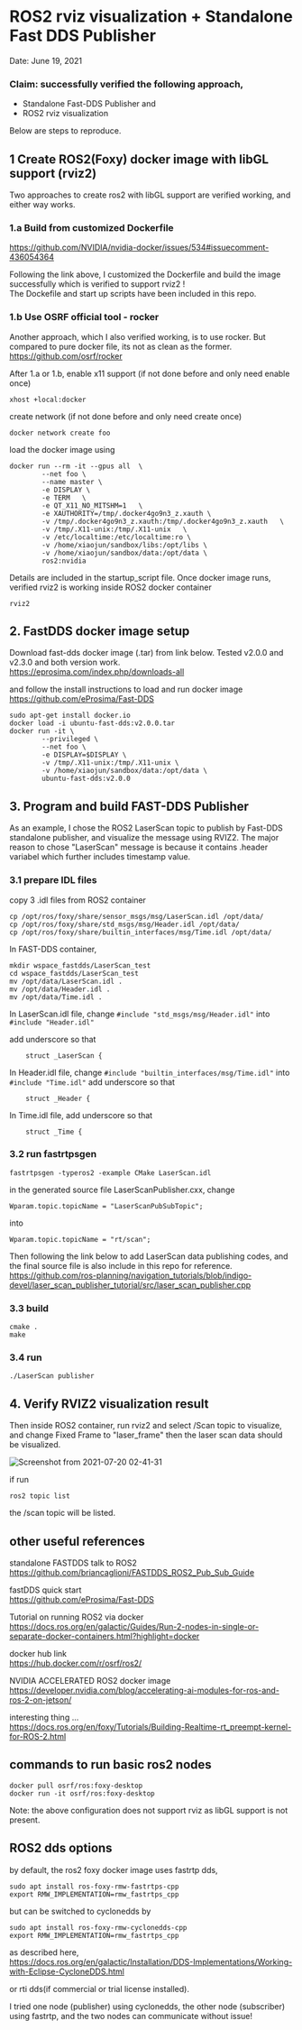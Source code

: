 # ROS2 rviz visualization + Standalone Fast DDS Publisher
Date: June 19, 2021
### Claim: successfully verified the following approach,
- Standalone Fast-DDS Publisher and
- ROS2 rviz visualization 

Below are steps to reproduce.
## 1 Create ROS2(Foxy) docker image with libGL support (rviz2)
Two approaches to create ros2 with libGL support are verified working, and either way works.
### 1.a Build from customized Dockerfile 
https://github.com/NVIDIA/nvidia-docker/issues/534#issuecomment-436054364

Following the link above, I customized the Dockerfile and build the image successfully which is verified to support rviz2 ! \
The Dockefile and start up scripts have been included in this repo.

### 1.b Use OSRF official tool - rocker
Another approach, which I also verified working, is to use rocker. But compared to pure docker file, its not as clean as the former.  \
https://github.com/osrf/rocker

After 1.a or 1.b, enable x11 support (if not done before and only need enable once)
```
xhost +local:docker
```

create network (if not done before and only need create once)
```
docker network create foo
```

load the docker image using 
```
docker run --rm -it --gpus all  \
        --net foo \
        --name master \
        -e DISPLAY \
        -e TERM   \
        -e QT_X11_NO_MITSHM=1   \
        -e XAUTHORITY=/tmp/.docker4go9n3_z.xauth \
        -v /tmp/.docker4go9n3_z.xauth:/tmp/.docker4go9n3_z.xauth   \
        -v /tmp/.X11-unix:/tmp/.X11-unix   \
        -v /etc/localtime:/etc/localtime:ro \
        -v /home/xiaojun/sandbox/libs:/opt/libs \
        -v /home/xiaojun/sandbox/data:/opt/data \
        ros2:nvidia
```
Details are included in the startup_script file. Once docker image runs, verified rviz2 is working inside ROS2 docker container
```
rviz2
```

## 2. FastDDS docker image setup
Download fast-dds docker image (.tar) from link below. Tested v2.0.0 and v2.3.0 and both version work. \
https://eprosima.com/index.php/downloads-all

and follow the install instructions to load and run docker image\
https://github.com/eProsima/Fast-DDS
```
sudo apt-get install docker.io
docker load -i ubuntu-fast-dds:v2.0.0.tar
docker run -it \
        --privileged \
        --net foo \
        -e DISPLAY=$DISPLAY \
        -v /tmp/.X11-unix:/tmp/.X11-unix \
        -v /home/xiaojun/sandbox/data:/opt/data \
        ubuntu-fast-dds:v2.0.0
```

## 3. Program and build FAST-DDS Publisher 
As an example, I chose the ROS2 LaserScan topic to publish by Fast-DDS standalone publisher, and visualize the message using RVIZ2. The major reason to chose "LaserScan" message is because it contains .header variabel which further includes timestamp value.

### 3.1 prepare IDL files
copy 3 .idl files from ROS2 container 
```
cp /opt/ros/foxy/share/sensor_msgs/msg/LaserScan.idl /opt/data/
cp /opt/ros/foxy/share/std_msgs/msg/Header.idl /opt/data/
cp /opt/ros/foxy/share/builtin_interfaces/msg/Time.idl /opt/data/
```

In FAST-DDS container,
```
mkdir wspace_fastdds/LaserScan_test
cd wspace_fastdds/LaserScan_test
mv /opt/data/LaserScan.idl .
mv /opt/data/Header.idl .
mv /opt/data/Time.idl .
```
In LaserScan.idl file, change 
```#include "std_msgs/msg/Header.idl"```
into 
```#include "Header.idl"```

add underscore so that 
```
    struct _LaserScan {
```

In Header.idl file, change 
```#include "builtin_interfaces/msg/Time.idl"```
into 
```#include "Time.idl"```
add underscore so that 
```
    struct _Header {
```

In Time.idl file, add underscore so that 
```
    struct _Time {
```

### 3.2 run fastrtpsgen
```
fastrtpsgen -typeros2 -example CMake LaserScan.idl
```
in the generated source file LaserScanPublisher.cxx, change
```
Wparam.topic.topicName = "LaserScanPubSubTopic";
```
into 
```
Wparam.topic.topicName = "rt/scan";
```

Then following the link below to add LaserScan data publishing codes, and the final source file is also include in this repo for reference. \
https://github.com/ros-planning/navigation_tutorials/blob/indigo-devel/laser_scan_publisher_tutorial/src/laser_scan_publisher.cpp

### 3.3 build
```
cmake .
make
```

### 3.4 run 
```
./LaserScan publisher
```

## 4. Verify RVIZ2 visualization result
Then inside ROS2 container, run rviz2 and select /Scan topic to visualize, and change Fixed Frame to "laser_frame"
then the laser scan data should be visualized.

![Screenshot from 2021-07-20 02-41-31](https://user-images.githubusercontent.com/2787410/126212168-1c383a34-83e4-4f6d-a231-66beeb44e805.png)

if run 
```
ros2 topic list
```
the /scan topic will be listed.

## other useful references
standalone FASTDDS talk to ROS2 \
https://github.com/briancaglioni/FASTDDS_ROS2_Pub_Sub_Guide

fastDDS quick start \
https://github.com/eProsima/Fast-DDS

Tutorial on running ROS2 via docker \
https://docs.ros.org/en/galactic/Guides/Run-2-nodes-in-single-or-separate-docker-containers.html?highlight=docker

docker hub link \
https://hub.docker.com/r/osrf/ros2/

NVIDIA ACCELERATED ROS2 docker image \
https://developer.nvidia.com/blog/accelerating-ai-modules-for-ros-and-ros-2-on-jetson/

interesting thing ... \
https://docs.ros.org/en/foxy/Tutorials/Building-Realtime-rt_preempt-kernel-for-ROS-2.html

## commands to run basic ros2 nodes
```
docker pull osrf/ros:foxy-desktop
docker run -it osrf/ros:foxy-desktop
```
Note: the above configuration does not support rviz as libGL support is not present.

## ROS2 dds options
by default, the ros2 foxy docker image uses fastrtp dds, 
```
sudo apt install ros-foxy-rmw-fastrtps-cpp
export RMW_IMPLEMENTATION=rmw_fastrtps_cpp
```

but can be switched to cyclonedds by
```
sudo apt install ros-foxy-rmw-cyclonedds-cpp
export RMW_IMPLEMENTATION=rmw_fastrtps_cpp
```
as described here, \
https://docs.ros.org/en/galactic/Installation/DDS-Implementations/Working-with-Eclipse-CycloneDDS.html

or rti dds(if commercial or trial license installed).

I tried one node (publisher) using cyclonedds, the other node (subscriber) using fastrtp, and the two nodes can communicate without issue!

